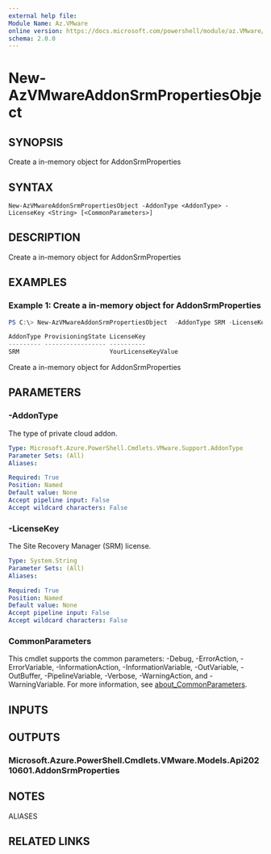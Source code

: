 ```yaml
---
external help file:
Module Name: Az.VMware
online version: https://docs.microsoft.com/powershell/module/az.VMware/new-AzVMwareAddonSrmPropertiesObject
schema: 2.0.0
---
```


# New-AzVMwareAddonSrmPropertiesObject

## SYNOPSIS
Create a in-memory object for AddonSrmProperties

## SYNTAX

```
New-AzVMwareAddonSrmPropertiesObject -AddonType <AddonType> -LicenseKey <String> [<CommonParameters>]
```

## DESCRIPTION
Create a in-memory object for AddonSrmProperties

## EXAMPLES

### Example 1: Create a in-memory object for AddonSrmProperties
```powershell
PS C:\> New-AzVMwareAddonSrmPropertiesObject  -AddonType SRM -LicenseKey "YourLicenseKeyValue"

AddonType ProvisioningState LicenseKey
--------- ----------------- ----------
SRM                         YourLicenseKeyValue
```

Create a in-memory object for AddonSrmProperties

## PARAMETERS

### -AddonType
The type of private cloud addon.

```yaml
Type: Microsoft.Azure.PowerShell.Cmdlets.VMware.Support.AddonType
Parameter Sets: (All)
Aliases:

Required: True
Position: Named
Default value: None
Accept pipeline input: False
Accept wildcard characters: False
```

### -LicenseKey
The Site Recovery Manager (SRM) license.

```yaml
Type: System.String
Parameter Sets: (All)
Aliases:

Required: True
Position: Named
Default value: None
Accept pipeline input: False
Accept wildcard characters: False
```

### CommonParameters
This cmdlet supports the common parameters: -Debug, -ErrorAction, -ErrorVariable, -InformationAction, -InformationVariable, -OutVariable, -OutBuffer, -PipelineVariable, -Verbose, -WarningAction, and -WarningVariable. For more information, see [about_CommonParameters](http://go.microsoft.com/fwlink/?LinkID=113216).

## INPUTS

## OUTPUTS

### Microsoft.Azure.PowerShell.Cmdlets.VMware.Models.Api20210601.AddonSrmProperties

## NOTES

ALIASES

## RELATED LINKS

